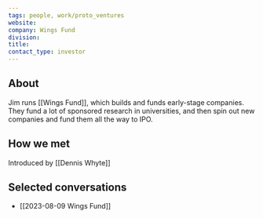 ```yaml
---
tags: people, work/proto_ventures
website: 
company: Wings Fund
division:
title: 
contact_type: investor
---
```

## About
Jim runs [[Wings Fund]], which builds and funds early-stage companies. They fund a lot of sponsored research in universities, and then spin out new companies and fund them all the way to IPO.

## How we met
Introduced by [[Dennis Whyte]]
## Selected conversations
- [[2023-08-09 Wings Fund]]